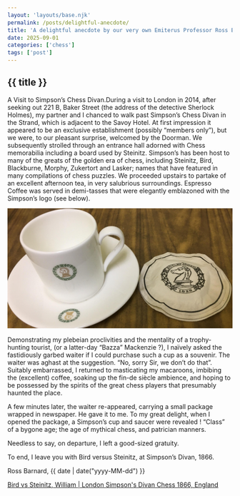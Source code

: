 ```yaml
---
layout: 'layouts/base.njk'
permalink: /posts/delightful-anecdote/
title: 'A delightful anecdote by our very own Emiterus Professor Ross Barnard.'
date: 2025-09-01
categories: ['chess']
tags: ['post']
---
```


<h2 class="text-center text-xl md:text-2xl font-semibold text-indigo-200 mb-3">
  {{ title }}
</h2>

A Visit to Simpson’s Chess Divan.During a visit to London in 2014, after seeking out 221 B, Baker Street (the address of the detective Sherlock Holmes), my partner and I chanced to walk past Simpson’s Chess Divan in the Strand, which is adjacent to the Savoy Hotel. At first impression it appeared to be an exclusive establishment (possibly “members only”), but we were, to our pleasant surprise, welcomed by the Doorman. We subsequently strolled through an entrance hall adorned with Chess memorabilia including a board used by Steinitz. Simpson’s has been host to many of the greats of the golden era of chess, including Steinitz, Bird, Blackburne, Morphy, Zukertort and Lasker; names that have featured in many compilations of chess puzzles. We proceeded upstairs to partake of an excellent afternoon tea, in very salubrious surroundings. Espresso Coffee was served in demi-tasses that were elegantly emblazoned with the Simpson’s logo (see below).

<img src="https://github.com/brisbanesocialchess/brisbanesocialchess.github.io/blob/main/frontend/assets/pictures/chess-cup.jpg?raw=true" alt="Chess Cup" class="mx-auto my-4 rounded-lg shadow-lg" />

Demonstrating my plebeian proclivities and the mentality of a trophy-hunting tourist, (or a latter-day “Bazza” Mackenzie ?), I naïvely asked the fastidiously garbed waiter if I could purchase such a cup as a souvenir. The waiter was aghast at the suggestion. “No, sorry Sir, we don’t do that”. Suitably embarrassed, I returned to masticating my macaroons, imbibing the (excellent) coffee, soaking up the fin-de siècle ambience, and hoping to be possessed by the spirits of the great chess players that presumably haunted the place.

A few minutes later, the waiter re-appeared, carrying a small package wrapped in newspaper. He gave it to me. To my great delight, when I opened the package, a Simpson’s cup and saucer were revealed ! “Class” of a bygone age; the age of mythical chess, and patrician manners.

Needless to say, on departure, I left a good-sized gratuity.

To end, I leave you with Bird versus Steinitz, at Simpson’s Divan, 1866.

Ross Barnard, {{ date | date("yyyy-MM-dd") }}

[Bird vs Steinitz, William | London Simpson's Divan Chess 1866, England](https://www.youtube.com/watch?v=f5_4hvtDf10)
